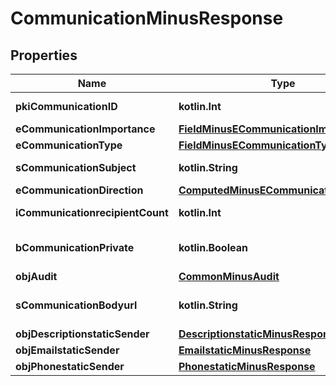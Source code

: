
# CommunicationMinusResponse

## Properties
Name | Type | Description | Notes
------------ | ------------- | ------------- | -------------
**pkiCommunicationID** | **kotlin.Int** | The unique ID of the Communication. | 
**eCommunicationImportance** | [**FieldMinusECommunicationImportance**](FieldMinusECommunicationImportance.md) |  | 
**eCommunicationType** | [**FieldMinusECommunicationType**](FieldMinusECommunicationType.md) |  | 
**sCommunicationSubject** | **kotlin.String** | The subject of the Communication | 
**eCommunicationDirection** | [**ComputedMinusECommunicationDirection**](ComputedMinusECommunicationDirection.md) |  | 
**iCommunicationrecipientCount** | **kotlin.Int** | The count of Communicationrecipient | 
**bCommunicationPrivate** | **kotlin.Boolean** | Whether the Communication is private or not | 
**objAudit** | [**CommonMinusAudit**](CommonMinusAudit.md) |  | 
**sCommunicationBodyurl** | **kotlin.String** | The url of the body used as body in the Communication |  [optional]
**objDescriptionstaticSender** | [**DescriptionstaticMinusResponse**](DescriptionstaticMinusResponse.md) |  |  [optional]
**objEmailstaticSender** | [**EmailstaticMinusResponse**](EmailstaticMinusResponse.md) |  |  [optional]
**objPhonestaticSender** | [**PhonestaticMinusResponse**](PhonestaticMinusResponse.md) |  |  [optional]




